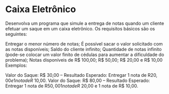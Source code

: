 # Caixa Eletrônico

Desenvolva um programa que simule a entrega de notas quando um cliente efetuar um saque em um caixa eletrônico. Os requisitos básicos são os seguintes:

Entregar o menor número de notas;
É possível sacar o valor solicitado com as notas disponíveis;
Saldo do cliente infinito;
Quantidade de notas infinito (pode-se colocar um valor finito de cédulas para aumentar a dificuldade do problema);
Notas disponíveis de R$ 100,00; R$ 50,00; R$ 20,00 e R$ 10,00
Exemplos:

Valor do Saque: R$ 30,00 – Resultado Esperado: Entregar 1 nota de R$20,00 e 1 nota de R$ 10,00.
Valor do Saque: R$ 80,00 – Resultado Esperado: Entregar 1 nota de R$50,00 1 nota de R$ 20,00 e 1 nota de R$ 10,00.
